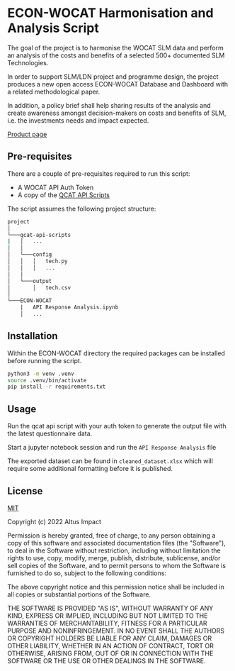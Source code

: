 # ECON-WOCAT Harmonisation and Analysis Script

The goal of the project is to harmonise the WOCAT SLM data and perform an analysis of the costs and benefits of a selected 500+ documented SLM Technologies.

In order to support SLM/LDN project and programme design, the project produces a new open access ECON-WOCAT Database and Dashboard with a related methodological paper.

In addition, a policy brief shall help sharing results of the analysis and create awareness amongst decision-makers on costs and benefits of SLM, i.e. the investments needs and impact expected.

[Product page](https://www.wocat.net/en/projects-and-countries/projects/costs-and-benefits-slm-technologies)

## Pre-requisites

There are a couple of pre-requisites required to run this script:

- A WOCAT API Auth Token
- A copy of the [QCAT API Scripts](https://github.com/CDE-UNIBE/qcat-api-scripts)

The script assumes the following project structure:

```bash
project
│
└───qcat-api-scripts
|   │   ...
│   │
│   └───config
│   │   │   tech.py
│   │   │   ...
│   │
│   └───output
│       │   tech.csv
│   
└───ECON-WOCAT
    |   API Response Analysis.ipynb
    │   ...
```

## Installation

Within the ECON-WOCAT directory the required packages can be installed before running the script.

```bash
python3 -m venv .venv
source .venv/bin/activate
pip install -r requirements.txt
```

## Usage

Run the qcat api script with your auth token to generate the output file with the latest questionnaire data.

Start a jupyter notebook session and run the `API Response Analysis` file

The exported dataset can be found in `cleaned_dataset.xlsx` which will require some additional formatting before it is published.

## License

[MIT](https://choosealicense.com/licenses/mit/)

Copyright (c) 2022 Altus Impact

Permission is hereby granted, free of charge, to any person obtaining a copy
of this software and associated documentation files (the "Software"), to deal
in the Software without restriction, including without limitation the rights
to use, copy, modify, merge, publish, distribute, sublicense, and/or sell
copies of the Software, and to permit persons to whom the Software is
furnished to do so, subject to the following conditions:

The above copyright notice and this permission notice shall be included in all
copies or substantial portions of the Software.

THE SOFTWARE IS PROVIDED "AS IS", WITHOUT WARRANTY OF ANY KIND, EXPRESS OR
IMPLIED, INCLUDING BUT NOT LIMITED TO THE WARRANTIES OF MERCHANTABILITY,
FITNESS FOR A PARTICULAR PURPOSE AND NONINFRINGEMENT. IN NO EVENT SHALL THE
AUTHORS OR COPYRIGHT HOLDERS BE LIABLE FOR ANY CLAIM, DAMAGES OR OTHER
LIABILITY, WHETHER IN AN ACTION OF CONTRACT, TORT OR OTHERWISE, ARISING FROM,
OUT OF OR IN CONNECTION WITH THE SOFTWARE OR THE USE OR OTHER DEALINGS IN THE
SOFTWARE.
